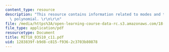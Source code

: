 ```yaml
---
content_type: resource
description: "This resource contains information related to modes and the characteristic\
  \ polynomial. \r\n\r\n"
file: /media/https%3A/open-learning-course-data-rc.s3.amazonaws.com/18-03-differential-equations-spring-2010/1283839fb9d8c815f9362c3703b80878_MIT18_03S10_c11.pdf
file_type: application/pdf
resourcetype: Document
title: MIT18_03S10_c11.pdf
uid: 1283839f-b9d8-c815-f936-2c3703b80878
---
```

